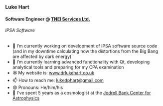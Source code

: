 ### Luke Hart
#### Software Engineer @ [TNEI Services Ltd.](https://www.tneigroup.com)
###### IPSA Software

- 🔭 I’m currently working on development of IPSA software source code (and in my downtime calculating how the distortions from the Big Bang are affected by dark energy)
- 🌱 I’m currently learning advanced functionality with Qt, developing analytical tools and preparing for my CPA examination
- 🕸️ My website is: www.drlukehart.co.uk
- 📫 How to reach me: [lukedphart@gmail.com](mailto:lukedphart@gmail.com)
- 😄 Pronouns: He/him/his
- 🌌 I've spent 5 years as a cosmologist at the [Jodrell Bank Center for Astrophysics](https://www.jodrellbank.manchester.ac.uk/)
<!-- - 👯 I’m looking to collaborate on ... -->
<!-- - 🤔 I’m looking for help with ... -->
<!-- - 💬 Ask me about ... -->
